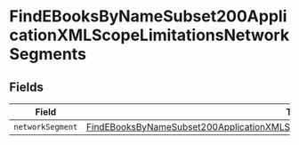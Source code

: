# FindEBooksByNameSubset200ApplicationXMLScopeLimitationsNetworkSegments


## Fields

| Field                                                                                                                                                                                                   | Type                                                                                                                                                                                                    | Required                                                                                                                                                                                                | Description                                                                                                                                                                                             |
| ------------------------------------------------------------------------------------------------------------------------------------------------------------------------------------------------------- | ------------------------------------------------------------------------------------------------------------------------------------------------------------------------------------------------------- | ------------------------------------------------------------------------------------------------------------------------------------------------------------------------------------------------------- | ------------------------------------------------------------------------------------------------------------------------------------------------------------------------------------------------------- |
| `networkSegment`                                                                                                                                                                                        | [FindEBooksByNameSubset200ApplicationXMLScopeLimitationsNetworkSegmentsNetworkSegment](../../models/operations/findebooksbynamesubset200applicationxmlscopelimitationsnetworksegmentsnetworksegment.md) | :heavy_minus_sign:                                                                                                                                                                                      | N/A                                                                                                                                                                                                     |